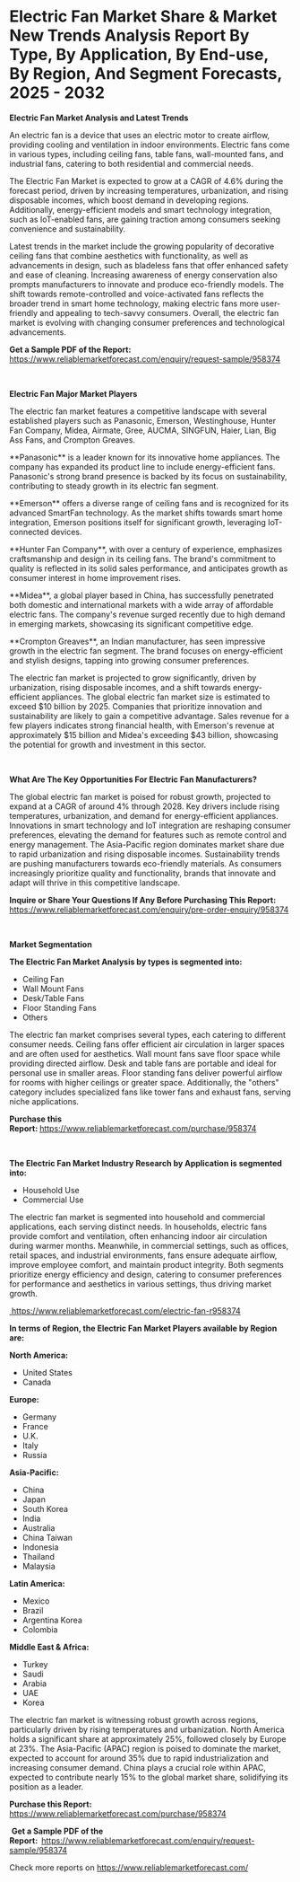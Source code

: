 <p><h1>Electric Fan Market Share & Market New Trends Analysis Report By Type, By Application, By End-use, By Region, And Segment Forecasts, 2025 - 2032</h1></p><p><strong>Electric Fan Market Analysis and Latest Trends</strong></p>
<p><p>An electric fan is a device that uses an electric motor to create airflow, providing cooling and ventilation in indoor environments. Electric fans come in various types, including ceiling fans, table fans, wall-mounted fans, and industrial fans, catering to both residential and commercial needs. </p><p>The Electric Fan Market is expected to grow at a CAGR of 4.6% during the forecast period, driven by increasing temperatures, urbanization, and rising disposable incomes, which boost demand in developing regions. Additionally, energy-efficient models and smart technology integration, such as IoT-enabled fans, are gaining traction among consumers seeking convenience and sustainability.</p><p>Latest trends in the market include the growing popularity of decorative ceiling fans that combine aesthetics with functionality, as well as advancements in design, such as bladeless fans that offer enhanced safety and ease of cleaning. Increasing awareness of energy conservation also prompts manufacturers to innovate and produce eco-friendly models. The shift towards remote-controlled and voice-activated fans reflects the broader trend in smart home technology, making electric fans more user-friendly and appealing to tech-savvy consumers. Overall, the electric fan market is evolving with changing consumer preferences and technological advancements.</p></p>
<p><strong>Get a Sample PDF of the Report:&nbsp;</strong> <a href="https://www.reliablemarketforecast.com/enquiry/request-sample/958374?utm_campaign=2308&utm_medium=2&utm_source=Github&utm_content=ia&utm_term=04042025&utm_id=electric-fan">https://www.reliablemarketforecast.com/enquiry/request-sample/958374</a></p>
<p>&nbsp;</p>
<p><strong>Electric Fan Major Market Players</strong></p>
<p><p>The electric fan market features a competitive landscape with several established players such as Panasonic, Emerson, Westinghouse, Hunter Fan Company, Midea, Airmate, Gree, AUCMA, SINGFUN, Haier, Lian, Big Ass Fans, and Crompton Greaves.</p><p>**Panasonic** is a leader known for its innovative home appliances. The company has expanded its product line to include energy-efficient fans. Panasonic's strong brand presence is backed by its focus on sustainability, contributing to steady growth in its electric fan segment.</p><p>**Emerson** offers a diverse range of ceiling fans and is recognized for its advanced SmartFan technology. As the market shifts towards smart home integration, Emerson positions itself for significant growth, leveraging IoT-connected devices.</p><p>**Hunter Fan Company**, with over a century of experience, emphasizes craftsmanship and design in its ceiling fans. The brand's commitment to quality is reflected in its solid sales performance, and anticipates growth as consumer interest in home improvement rises.</p><p>**Midea**, a global player based in China, has successfully penetrated both domestic and international markets with a wide array of affordable electric fans. The company's revenue surged recently due to high demand in emerging markets, showcasing its significant competitive edge.</p><p>**Crompton Greaves**, an Indian manufacturer, has seen impressive growth in the electric fan segment. The brand focuses on energy-efficient and stylish designs, tapping into growing consumer preferences. </p><p>The electric fan market is projected to grow significantly, driven by urbanization, rising disposable incomes, and a shift towards energy-efficient appliances. The global electric fan market size is estimated to exceed $10 billion by 2025. Companies that prioritize innovation and sustainability are likely to gain a competitive advantage. Sales revenue for a few players indicates strong financial health, with Emerson's revenue at approximately $15 billion and Midea's exceeding $43 billion, showcasing the potential for growth and investment in this sector.</p></p>
<p>&nbsp;</p>
<p><strong>What Are The Key Opportunities For Electric Fan Manufacturers?</strong></p>
<p><p>The global electric fan market is poised for robust growth, projected to expand at a CAGR of around 4% through 2028. Key drivers include rising temperatures, urbanization, and demand for energy-efficient appliances. Innovations in smart technology and IoT integration are reshaping consumer preferences, elevating the demand for features such as remote control and energy management. The Asia-Pacific region dominates market share due to rapid urbanization and rising disposable incomes. Sustainability trends are pushing manufacturers towards eco-friendly materials. As consumers increasingly prioritize quality and functionality, brands that innovate and adapt will thrive in this competitive landscape.</p></p>
<p><strong>Inquire or Share Your Questions If Any Before Purchasing This Report:</strong> <a href="https://www.reliablemarketforecast.com/enquiry/pre-order-enquiry/958374?utm_campaign=2308&utm_medium=2&utm_source=Github&utm_content=ia&utm_term=04042025&utm_id=electric-fan">https://www.reliablemarketforecast.com/enquiry/pre-order-enquiry/958374</a></p>
<p>&nbsp;</p>
<p><strong>Market Segmentation</strong></p>
<p><strong>The Electric Fan Market Analysis by types is segmented into:</strong></p>
<p><ul><li>Ceiling Fan</li><li>Wall Mount Fans</li><li>Desk/Table Fans</li><li>Floor Standing Fans</li><li>Others</li></ul></p>
<p><p>The electric fan market comprises several types, each catering to different consumer needs. Ceiling fans offer efficient air circulation in larger spaces and are often used for aesthetics. Wall mount fans save floor space while providing directed airflow. Desk and table fans are portable and ideal for personal use in smaller areas. Floor standing fans deliver powerful airflow for rooms with higher ceilings or greater space. Additionally, the "others" category includes specialized fans like tower fans and exhaust fans, serving niche applications.</p></p>
<p><strong>Purchase this Report:&nbsp;</strong><a href="https://www.reliablemarketforecast.com/purchase/958374?utm_campaign=2308&utm_medium=2&utm_source=Github&utm_content=ia&utm_term=04042025&utm_id=electric-fan">https://www.reliablemarketforecast.com/purchase/958374</a></p>
<p>&nbsp;</p>
<p><strong>The Electric Fan Market Industry Research by Application is segmented into:</strong></p>
<p><ul><li>Household Use</li><li>Commercial Use</li></ul></p>
<p><p>The electric fan market is segmented into household and commercial applications, each serving distinct needs. In households, electric fans provide comfort and ventilation, often enhancing indoor air circulation during warmer months. Meanwhile, in commercial settings, such as offices, retail spaces, and industrial environments, fans ensure adequate airflow, improve employee comfort, and maintain product integrity. Both segments prioritize energy efficiency and design, catering to consumer preferences for performance and aesthetics in various settings, thus driving market growth.</p></p>
<p><a href="https://www.reliablemarketforecast.com/electric-fan-r958374?utm_campaign=2308&utm_medium=2&utm_source=Github&utm_content=ia&utm_term=04042025&utm_id=electric-fan">&nbsp;https://www.reliablemarketforecast.com/electric-fan-r958374</a></p>
<p><strong>In terms of Region, the Electric Fan Market Players available by Region are:</strong></p>
<p>
    <p> <strong> North America: </strong>
        <ul>
            <li>United States</li>
            <li>Canada</li>
        </ul>
        </p> 
    <p> <strong> Europe: </strong>
        <ul>
            <li>Germany</li>
            <li>France</li>
            <li>U.K.</li>
            <li>Italy</li>
            <li>Russia</li>
        </ul>
        </p> 
    <p> <strong> Asia-Pacific: </strong>
        <ul>
            <li>China</li>
            <li>Japan</li>
            <li>South Korea</li>
            <li>India</li>
            <li>Australia</li>
            <li>China Taiwan</li>
            <li>Indonesia</li>
            <li>Thailand</li>
            <li>Malaysia</li>
        </ul>
        </p> 
    <p> <strong> Latin America: </strong>
        <ul>
            <li>Mexico</li>
            <li>Brazil</li>
            <li>Argentina Korea</li>
            <li>Colombia</li>
        </ul>
        </p> 
    <p> <strong> Middle East & Africa: </strong>
        <ul>
            <li>Turkey</li>
            <li>Saudi</li>
            <li>Arabia</li>
            <li>UAE</li>
            <li>Korea</li>
        </ul>
    </p>
    </p>
<p><p>The electric fan market is witnessing robust growth across regions, particularly driven by rising temperatures and urbanization. North America holds a significant share at approximately 25%, followed closely by Europe at 23%. The Asia-Pacific (APAC) region is poised to dominate the market, expected to account for around 35% due to rapid industrialization and increasing consumer demand. China plays a crucial role within APAC, expected to contribute nearly 15% to the global market share, solidifying its position as a leader.</p></p>
<p><strong>Purchase this Report: </strong><a href="https://www.reliablemarketforecast.com/purchase/958374?utm_campaign=2308&utm_medium=2&utm_source=Github&utm_content=ia&utm_term=04042025&utm_id=electric-fan">https://www.reliablemarketforecast.com/purchase/958374</a></p>
<p>&nbsp;<strong>Get a Sample PDF of the Report:&nbsp;&nbsp;</strong><a href="https://www.reliablemarketforecast.com/enquiry/request-sample/958374?utm_campaign=2308&utm_medium=2&utm_source=Github&utm_content=ia&utm_term=04042025&utm_id=electric-fan">https://www.reliablemarketforecast.com/enquiry/request-sample/958374</a></p>
<p><strong></strong></p>
<p>Check more reports on <a href="https://www.reliablemarketforecast.com/?utm_campaign=2308&utm_medium=2&utm_source=Github&utm_content=ia&utm_term=04042025&utm_id=electric-fan">https://www.reliablemarketforecast.com/</a></p>